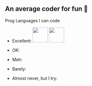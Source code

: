 ## An average coder for fun 🌱

Prog Languages I can code
- Excellent:
<img src="https://upload.wikimedia.org/wikipedia/commons/1/18/C_Programming_Language.svg" width="50" height="50"> <img src="https://github.com/isocpp/logos/blob/master/cpp_logo.svg" width="50" height="50">

- OK:
- Meh:
- Barely:
- Almost never, but I try:
